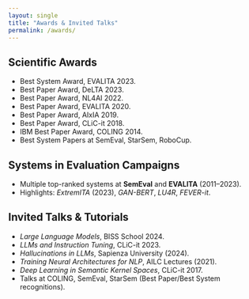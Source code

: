 ```yaml
---
layout: single
title: "Awards & Invited Talks"
permalink: /awards/
---
```


## Scientific Awards
- Best System Award, EVALITA 2023.  
- Best Paper Award, DeLTA 2023.  
- Best Paper Award, NL4AI 2022.  
- Best Paper Award, EVALITA 2020.  
- Best Paper Award, AIxIA 2019.  
- Best Paper Award, CLiC-it 2018.  
- IBM Best Paper Award, COLING 2014.  
- Best System Papers at SemEval, StarSem, RoboCup.  

## Systems in Evaluation Campaigns
- Multiple top-ranked systems at **SemEval** and **EVALITA** (2011–2023).  
- Highlights: *ExtremITA* (2023), *GAN-BERT*, *LU4R*, *FEVER-it*.  

## Invited Talks & Tutorials
- *Large Language Models*, BISS School 2024.  
- *LLMs and Instruction Tuning*, CLiC-it 2023.  
- *Hallucinations in LLMs*, Sapienza University (2024).  
- *Training Neural Architectures for NLP*, AILC Lectures (2021).  
- *Deep Learning in Semantic Kernel Spaces*, CLiC-it 2017.  
- Talks at COLING, SemEval, StarSem (Best Paper/Best System recognitions).  